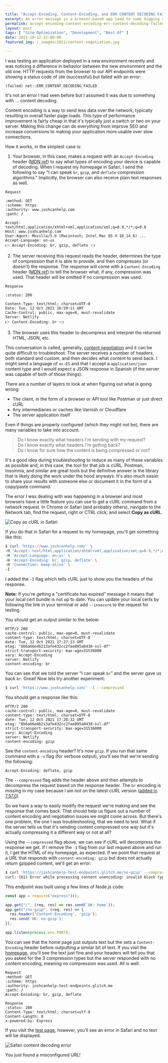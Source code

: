 ```yaml
---

title: "Accept-Encoding, Content-Encoding, and ERR CONTENT DECODING FAILED"
excerpt: An error message in a browser-based app lead to some digging and learning about content encoding and negotiation.
permalink: accept-encoding-content-encoding-err-content-decoding-failed/index.html
layout: post
tags: [ "Site Optimization", "Development", "Best Of" ]
date: 2021-10-12 12:00:00
featured_img: /_images/2021/content-negotiation.jpg

---
```


I was testing an application deployed in a new environment recently and was noticing a difference in behavior between the new environment and the old one. HTTP requests from the browser to our API endpoints were showing a status code of `200` (successful) but failed with an error:

```text 
(failed) net::ERR_CONTENT_DECODING_FAILED
```

It's not an error I had seen before but I assumed it was due to something with ... content decoding. 

Content encoding is a way to send less data over the network, typically resulting in overall faster page loads. This type of performance improvement is fairly cheap in that it's typically just a switch or two on your server. Making this change can do everything from improve SEO and increase conversions to making your application more usable over slow connections.

How it works, in the simplest case is:

1. Your browser, in this case, makes a request with an `Accept-Encoding` header ([MDN ref](https://developer.mozilla.org/en-US/docs/Web/HTTP/Headers/Accept-Encoding)) to say what types of encoding your device is capable of decoding. When I request my homepage in Safari, I send the following to say "I can speak `br`, `gzip`, and `deflate` compression algorithms." Implicitly, the browser can also receive plain text responses as well.

```text
Request

:method: GET
:scheme: https
:authority: www.joshcanhelp.com
:path: /

Accept: text/html,application/xhtml+xml,application/xml;q=0.9,*/*;q=0.8
Host: www.joshcanhelp.com
User-Agent: Mozilla/5.0 (Macintosh; Intel Mac OS X 10_14_6) ... 
Accept-Language: en-us
👉 Accept-Encoding: br, gzip, deflate 👈
```

2. The server receiving this request reads the header, determines the type of compression that it is able to provide, and then compresses (or doesn't) the response. The response will come with a `Content-Encoding` header ([MDN ref](https://developer.mozilla.org/en-US/docs/Web/HTTP/Headers/Content-Encoding)) to tell the browser what, if any, compression was used. That header will be omitted if no compression was used.

```text
Response

:status: 200

Content-Type: text/html; charset=UTF-8
Date: Tue, 12 Oct 2021 16:59:11 GMT
Cache-Control: public, max-age=0, must-revalidate
Server: Netlify
👉 Content-Encoding: br 👈
```

3. The browser uses this header to decompress and interpret the returned HTML, JSON, etc.

This conversation is called, generally, [content negotiation](https://developer.mozilla.org/en-US/docs/Web/HTTP/Content_negotiation) and it can be quite difficult to troubleshoot. The server receives a number of headers, both standard and custom, and then decides what content to send back. I might send a language of `es-ES` and that I accept a `application/json` content type and I would expect a JSON response in Spanish (if the server was capable of both of those things).

There are a number of layers to look at when figuring out what is going wrong:

* The client, in the form of a browser or API tool like Postman or just direct cURL
* Any intermediaries or caches like Varnish or Cloudflare 
* The server application itself

Even if things are properly configured (which they might not be), there are many variables to take into account.

> Do I know exactly what headers I'm sending with my request?  
> Do I know exactly what headers I'm getting back?  
> Do I know for sure how the content is being compressed or not?

It's a good idea during troubleshooting to reduce as many of these variables as possible and, in this case, the tool for that job is cURL. Postman, Insomnia, and similar are great tools but the definitive answer is the library that is likely doing the work under the hood anyways. It's also much easier to share your results with someone else or document it in the form of a copy/paste command. 

The error I was dealing with was happening in a browser and most browsers have a little feature you can use to get a cURL command from a network request. In Chrome or Safari (and probably others), navigate to the Network tab, find the request, right or CTRL click, and select **Copy as cURL**.

![Copy as cURL in Safari](/_images/2021/safari-copy-as-curl.png)

If you do that in Safari for a request to my homepage, you'll get something like this:

```bash
$ curl 'https://www.joshcanhelp.com/' \
-H 'Accept: text/html,application/xhtml+xml,application/xml;q=0.9,*/*;q=0.8' \
-H 'Accept-Language: en-us' \
-H 'Accept-Encoding: br, gzip, deflate' \
-H 'Connection: keep-alive' \
-I 
```

I added the `-I` flag which tells cURL just to show you the headers of the response.

**Note:** If you're getting a "certificate has expired" message it means that your local cert bundle is not up to date. You can update your local certs by following the link in your terminal or add `--insecure` to the request for testing.

You should get an output similar to the below:

```text
HTTP/2 200 
cache-control: public, max-age=0, must-revalidate
content-type: text/html; charset=UTF-8
date: Tue, 12 Oct 2021 17:27:13 GMT
etag: "8b6a66e4b213afe432cc2fae895a0438-ssl-df"
strict-transport-security: max-age=31536000
vary: Accept-Encoding
server: Netlify
content-encoding: br
```

You can see that we told the server "I can speak `br`" and the server gave us back `br`. Great! Now lets try another experiment:

```bash
$ curl 'https://www.joshcanhelp.com/' -I --compressed
```

You should get a response like this:

```text
HTTP/2 200 
cache-control: public, max-age=0, must-revalidate
content-type: text/html; charset=UTF-8
date: Tue, 12 Oct 2021 17:28:32 GMT
etag: "8b6a66e4b213afe432cc2fae895a0438-ssl-df"
strict-transport-security: max-age=31536000
vary: Accept-Encoding
server: Netlify
content-encoding: gzip
```

See the `content-encoding` header? It's now `gzip`. If you run that same command with a `-v` flag (for verbose output), you'll see that we're sending the following:

```text
Accept-Encoding: deflate, gzip
```

The `--compressed` flag adds the header above and then attempts to decompress the request based on the response header. The `br` encoding is missing in my case because I am not on the latest cURL version ([added in 7.57.0](https://daniel.haxx.se/blog/tag/brotli/)).

So we have a way to easily modify the request we're making and see the response that comes back. That should help us figure out a number of content encoding and negotiation issues we might come across. But there's one problem, the one I was troubleshooting, that we need to test. What if the server tells us that it's sending content compressed one way but it's actually compressing it a different way or not at all?

Using the `--compressed` flag above, we can see if cURL will decompress the response we get. If I remove the `-I` flag from our last request above and run it, I get the HTML of my homepage, as expected. If we point that request at a URL that responds with `content-encoding: gzip` but does not actually return gzipped content, we'll get an error:

```bash
$ curl 'https://joshcanhelp-test-endpoints.glitch.me/no-gzip' --compressed
curl: (61) Error while processing content unencoding: invalid block type
```

This endpoint was built using a few lines of Node.js code:

```js
const app = require("express")();

app.get("/", (req, res) => res.send(`OK: home`));
app.get("/no-gzip", (req, res) => { 
  res.header('Content-Encoding', 'gzip');
  res.send(`OK: no-gzip`);
});

app.listen(process.env.PORT);
```

You can see that the home page just outputs text but the  sets a `Content-Encoding` header before outputting a similar bit of text. If you visit the [homepage](https://joshcanhelp-test-endpoints.glitch.me), you'll see the text just fine and your headers will tell you that you asked for the 3 compression types but the server responded with no content encoding, meaning no compression was used. All is well.

```text
Request
:method: GET
:scheme: https
:authority: joshcanhelp-test-endpoints.glitch.me
:path: /
Accept-Encoding: br, gzip, deflate

Response
:status: 200
Content-Type: text/html; charset=utf-8
Content-Length: 8
x-powered-by: Express
```

If you visit the [test page](https://joshcanhelp-test-endpoints.glitch.me/no-gzip), however, you'll see an error in Safari and no text will be displayed. 

![Safari content decoding error](/_images/2021/safari-content-decoding-error.png)

You just found a misconfigured URL!